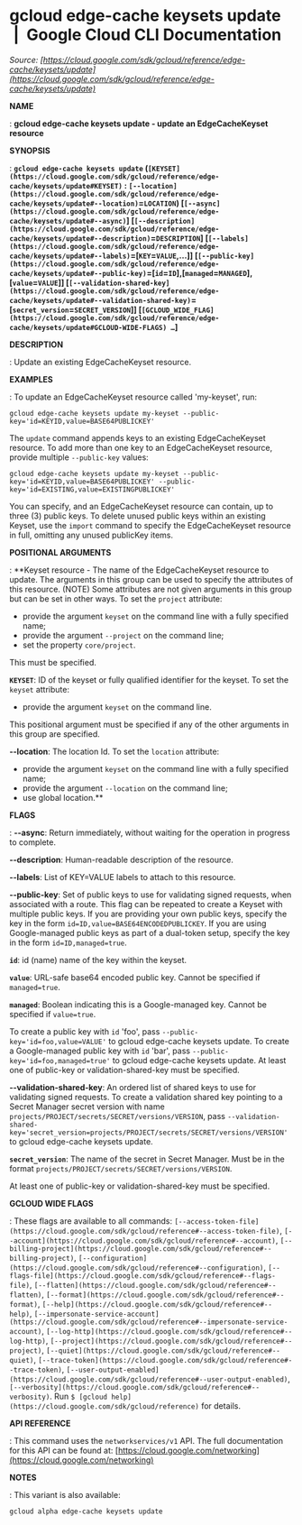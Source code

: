 # gcloud edge-cache keysets update  |  Google Cloud CLI Documentation

*Source: [https://cloud.google.com/sdk/gcloud/reference/edge-cache/keysets/update](https://cloud.google.com/sdk/gcloud/reference/edge-cache/keysets/update)*

**NAME**

: **gcloud edge-cache keysets update - update an EdgeCacheKeyset resource**

**SYNOPSIS**

: **`gcloud edge-cache keysets update` (`[KEYSET](https://cloud.google.com/sdk/gcloud/reference/edge-cache/keysets/update#KEYSET)` : `[--location](https://cloud.google.com/sdk/gcloud/reference/edge-cache/keysets/update#--location)`=`LOCATION`) [`[--async](https://cloud.google.com/sdk/gcloud/reference/edge-cache/keysets/update#--async)`] [`[--description](https://cloud.google.com/sdk/gcloud/reference/edge-cache/keysets/update#--description)`=`DESCRIPTION`] [`[--labels](https://cloud.google.com/sdk/gcloud/reference/edge-cache/keysets/update#--labels)`=[`KEY`=`VALUE`,…]] [`[--public-key](https://cloud.google.com/sdk/gcloud/reference/edge-cache/keysets/update#--public-key)`=[`id`=`ID`],[`managed`=`MANAGED`],[`value`=`VALUE`]] [`[--validation-shared-key](https://cloud.google.com/sdk/gcloud/reference/edge-cache/keysets/update#--validation-shared-key)`=[`secret_version`=`SECRET_VERSION`]] [`[GCLOUD_WIDE_FLAG](https://cloud.google.com/sdk/gcloud/reference/edge-cache/keysets/update#GCLOUD-WIDE-FLAGS) …`]**

**DESCRIPTION**

: Update an existing EdgeCacheKeyset resource.

**EXAMPLES**

: To update an EdgeCacheKeyset resource called 'my-keyset', run:

```
gcloud edge-cache keysets update my-keyset --public-key='id=KEYID,value=BASE64PUBLICKEY'
```

The `update` command appends keys to an existing EdgeCacheKeyset
resource. To add more than one key to an EdgeCacheKeyset resource, provide
multiple `--public-key` values:

```
gcloud edge-cache keysets update my-keyset --public-key='id=KEYID,value=BASE64PUBLICKEY' --public-key='id=EXISTING,value=EXISTINGPUBLICKEY'
```

You can specify, and an EdgeCacheKeyset resource can contain, up to three (3)
public keys. To delete unused public keys within an existing Keyset, use the
`import` command to specify the EdgeCacheKeyset resource in full,
omitting any unused publicKey items.

**POSITIONAL ARGUMENTS**

: **Keyset resource - The name of the EdgeCacheKeyset resource to update. The
arguments in this group can be used to specify the attributes of this resource.
(NOTE) Some attributes are not given arguments in this group but can be set in
other ways.
To set the `project` attribute:

- provide the argument `keyset` on the command line with a fully
specified name;
- provide the argument `--project` on the command line;
- set the property `core/project`.

This must be specified.

**`KEYSET`**:
ID of the keyset or fully qualified identifier for the keyset.
To set the `keyset` attribute:

- provide the argument `keyset` on the command line.

This positional argument must be specified if any of the other arguments in this
group are specified.

**--location**:
The location Id.
To set the `location` attribute:

- provide the argument `keyset` on the command line with a fully
specified name;
- provide the argument `--location` on the command line;
- use global location.**

**FLAGS**

: **--async**:
Return immediately, without waiting for the operation in progress to complete.

**--description**:
Human-readable description of the resource.

**--labels**:
List of KEY=VALUE labels to attach to this resource.

**--public-key**:
Set of public keys to use for validating signed requests, when associated with a
route. This flag can be repeated to create a Keyset with multiple public keys.
If you are providing your own public keys, specify the key in the form
`id=ID,value=BASE64ENCODEDPUBLICKEY`.
If you are using Google-managed public keys as part of a dual-token setup,
specify the key in the form `id=ID,managed=true`.

**`id`**:
id (name) name of the key within the keyset.

**`value`**:
URL-safe base64 encoded public key. Cannot be specified if
`managed=true`.

**`managed`**:
Boolean indicating this is a Google-managed key. Cannot be specified if
`value=true`.

To create a public key with `id` 'foo', pass
`--public-key='id=foo,value=VALUE'` to gcloud edge-cache keysets
update.
To create a Google-managed public key with `id` 'bar', pass
`--public-key='id=foo,managed=true'` to gcloud edge-cache keysets
update.
At least one of public-key or validation-shared-key must be specified.

**--validation-shared-key**:
An ordered list of shared keys to use for validating signed requests.
To create a validation shared key pointing to a Secret Manager secret version
with name `projects/PROJECT/secrets/SECRET/versions/VERSION`, pass
`--validation-shared-key='secret_version=projects/PROJECT/secrets/SECRET/versions/VERSION'`
to gcloud edge-cache keysets update.

**`secret_version`**:
The name of the secret in Secret Manager. Must be in the format
`projects/PROJECT/secrets/SECRET/versions/VERSION`.

At least one of public-key or validation-shared-key must be specified.

**GCLOUD WIDE FLAGS**

: These flags are available to all commands: `[--access-token-file](https://cloud.google.com/sdk/gcloud/reference#--access-token-file)`,
`[--account](https://cloud.google.com/sdk/gcloud/reference#--account)`, `[--billing-project](https://cloud.google.com/sdk/gcloud/reference#--billing-project)`,
`[--configuration](https://cloud.google.com/sdk/gcloud/reference#--configuration)`,
`[--flags-file](https://cloud.google.com/sdk/gcloud/reference#--flags-file)`,
`[--flatten](https://cloud.google.com/sdk/gcloud/reference#--flatten)`, `[--format](https://cloud.google.com/sdk/gcloud/reference#--format)`, `[--help](https://cloud.google.com/sdk/gcloud/reference#--help)`, `[--impersonate-service-account](https://cloud.google.com/sdk/gcloud/reference#--impersonate-service-account)`,
`[--log-http](https://cloud.google.com/sdk/gcloud/reference#--log-http)`,
`[--project](https://cloud.google.com/sdk/gcloud/reference#--project)`, `[--quiet](https://cloud.google.com/sdk/gcloud/reference#--quiet)`, `[--trace-token](https://cloud.google.com/sdk/gcloud/reference#--trace-token)`, `[--user-output-enabled](https://cloud.google.com/sdk/gcloud/reference#--user-output-enabled)`,
`[--verbosity](https://cloud.google.com/sdk/gcloud/reference#--verbosity)`.
Run `$ [gcloud help](https://cloud.google.com/sdk/gcloud/reference)` for details.

**API REFERENCE**

: This command uses the `networkservices/v1` API. The full
documentation for this API can be found at: [https://cloud.google.com/networking](https://cloud.google.com/networking)

**NOTES**

: This variant is also available:

```
gcloud alpha edge-cache keysets update
```